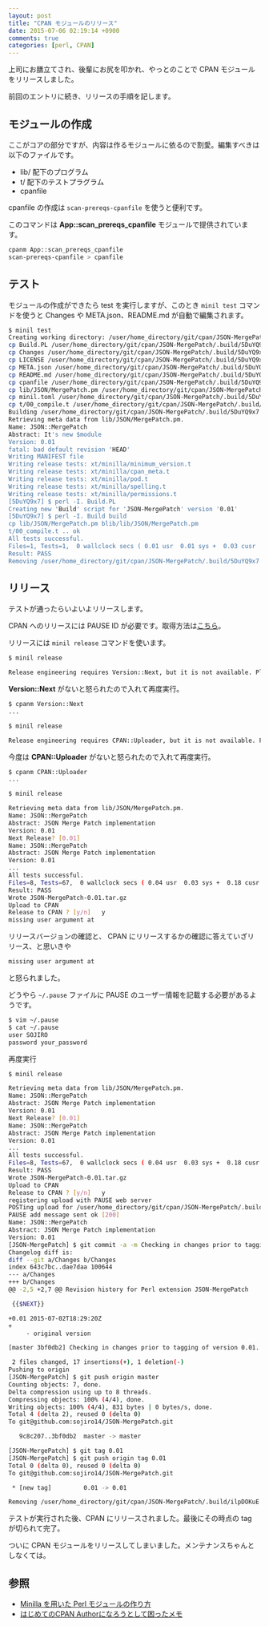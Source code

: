 ```yaml
---
layout: post
title: "CPAN モジュールのリリース"
date: 2015-07-06 02:19:14 +0900
comments: true
categories: [perl, CPAN]
---
```

上司にお膳立てされ、後輩にお尻を叩かれ、やっとのことで CPAN モジュールをリリースしました。

前回のエントリに続き、リリースの手順を記します。

## モジュールの作成

ここがコアの部分ですが、内容は作るモジュールに依るので割愛。編集すべきは以下のファイルです。

* lib/ 配下のプログラム
* t/ 配下のテストプラグラム
* cpanfile

cpanfile の作成は ``` scan-prereqs-cpanfile ``` を使うと便利です。

このコマンドは **App::scan_prereqs_cpanfile** モジュールで提供されています。

```bash
cpanm App::scan_prereqs_cpanfile
scan-prereqs-cpanfile > cpanfile
```

## テスト

モジュールの作成ができたら test を実行しますが、このとき ``` minil test ``` コマンドを使うと Changes や META.json、README.md が自動で編集されます。

```bash
$ minil test
Creating working directory: /user/home_directory/git/cpan/JSON-MergePatch/.build/5DuYQ9x7
cp Build.PL /user/home_directory/git/cpan/JSON-MergePatch/.build/5DuYQ9x7/Build.PL
cp Changes /user/home_directory/git/cpan/JSON-MergePatch/.build/5DuYQ9x7/Changes
cp LICENSE /user/home_directory/git/cpan/JSON-MergePatch/.build/5DuYQ9x7/LICENSE
cp META.json /user/home_directory/git/cpan/JSON-MergePatch/.build/5DuYQ9x7/META.json
cp README.md /user/home_directory/git/cpan/JSON-MergePatch/.build/5DuYQ9x7/README.md
cp cpanfile /user/home_directory/git/cpan/JSON-MergePatch/.build/5DuYQ9x7/cpanfile
cp lib/JSON/MergePatch.pm /user/home_directory/git/cpan/JSON-MergePatch/.build/5DuYQ9x7/lib/JSON/MergePatch.pm
cp minil.toml /user/home_directory/git/cpan/JSON-MergePatch/.build/5DuYQ9x7/minil.toml
cp t/00_compile.t /user/home_directory/git/cpan/JSON-MergePatch/.build/5DuYQ9x7/t/00_compile.t
Building /user/home_directory/git/cpan/JSON-MergePatch/.build/5DuYQ9x7
Retrieving meta data from lib/JSON/MergePatch.pm.
Name: JSON::MergePatch
Abstract: It's new $module
Version: 0.01
fatal: bad default revision 'HEAD'
Writing MANIFEST file
Writing release tests: xt/minilla/minimum_version.t
Writing release tests: xt/minilla/cpan_meta.t
Writing release tests: xt/minilla/pod.t
Writing release tests: xt/minilla/spelling.t
Writing release tests: xt/minilla/permissions.t
[5DuYQ9x7] $ perl -I. Build.PL
Creating new 'Build' script for 'JSON-MergePatch' version '0.01'
[5DuYQ9x7] $ perl -I. Build build
cp lib/JSON/MergePatch.pm blib/lib/JSON/MergePatch.pm
t/00_compile.t .. ok   
All tests successful.
Files=1, Tests=1,  0 wallclock secs ( 0.01 usr  0.01 sys +  0.03 cusr  0.01 csys =  0.06 CPU)
Result: PASS
Removing /user/home_directory/git/cpan/JSON-MergePatch/.build/5DuYQ9x7
```

## リリース

テストが通ったらいよいよリリースします。

CPAN へのリリースには PAUSE ID が必要です。取得方法は[こちら](http://blog.sojiro.me/blog/2015/05/17/get-pause-id/)。

リリースには ``` minil release ``` コマンドを使います。

```bash
$ minil release

Release engineering requires Version::Next, but it is not available. Please install Version::Next using your preferred CPAN client at ...
```

 **Version::Next** がないと怒られたので入れて再度実行。

```bash
$ cpanm Version::Next
...

$ minil release

Release engineering requires CPAN::Uploader, but it is not available. Please install CPAN::Uploader using your preferred CPAN client at ...
```

今度は **CPAN::Uploader** がないと怒られたので入れて再度実行。

```bash
$ cpanm CPAN::Uploader
...

$ minil release

Retrieving meta data from lib/JSON/MergePatch.pm.
Name: JSON::MergePatch
Abstract: JSON Merge Patch implementation
Version: 0.01
Next Release? [0.01] 
Name: JSON::MergePatch
Abstract: JSON Merge Patch implementation
Version: 0.01
...
All tests successful.
Files=8, Tests=67,  0 wallclock secs ( 0.04 usr  0.03 sys +  0.18 cusr  0.04 csys =  0.29 CPU)
Result: PASS
Wrote JSON-MergePatch-0.01.tar.gz
Upload to CPAN
Release to CPAN ? [y/n]   y
missing user argument at
```

リリースバージョンの確認と、 CPAN にリリースするかの確認に答えていざリリース、と思いきや

```bash
missing user argument at
```

と怒られました。

どうやら ``` ~/.pause ``` ファイルに PAUSE のユーザー情報を記載する必要があるようです。

```bash
$ vim ~/.pause
$ cat ~/.pause
user SOJIRO
password your_password
```

再度実行

```bash
$ minil release

Retrieving meta data from lib/JSON/MergePatch.pm.
Name: JSON::MergePatch
Abstract: JSON Merge Patch implementation
Version: 0.01
Next Release? [0.01] 
Name: JSON::MergePatch
Abstract: JSON Merge Patch implementation
Version: 0.01
...
All tests successful.
Files=8, Tests=67,  0 wallclock secs ( 0.04 usr  0.03 sys +  0.18 cusr  0.05 csys =  0.30 CPU)
Result: PASS
Wrote JSON-MergePatch-0.01.tar.gz
Upload to CPAN
Release to CPAN ? [y/n]   y
registering upload with PAUSE web server
POSTing upload for /user/home_directory/git/cpan/JSON-MergePatch/.build/ilpDOKuE/JSON-MergePatch-0.01.tar.gz to https://pause.perl.org/pause/authenquery
PAUSE add message sent ok [200]
Name: JSON::MergePatch
Abstract: JSON Merge Patch implementation
Version: 0.01
[JSON-MergePatch] $ git commit -a -m Checking in changes prior to tagging of version 0.01.
Changelog diff is:
diff --git a/Changes b/Changes
index 643c7bc..dae7daa 100644
--- a/Changes
+++ b/Changes
@@ -2,5 +2,7 @@ Revision history for Perl extension JSON-MergePatch

 {{$NEXT}}

+0.01 2015-07-02T18:29:20Z
+
     - original version

[master 3bf0db2] Checking in changes prior to tagging of version 0.01.

 2 files changed, 17 insertions(+), 1 deletion(-)
Pushing to origin
[JSON-MergePatch] $ git push origin master
Counting objects: 7, done.
Delta compression using up to 8 threads.
Compressing objects: 100% (4/4), done.
Writing objects: 100% (4/4), 831 bytes | 0 bytes/s, done.
Total 4 (delta 2), reused 0 (delta 0)
To git@github.com:sojiro14/JSON-MergePatch.git

   9c8c207..3bf0db2  master -> master

[JSON-MergePatch] $ git tag 0.01
[JSON-MergePatch] $ git push origin tag 0.01
Total 0 (delta 0), reused 0 (delta 0)
To git@github.com:sojiro14/JSON-MergePatch.git

 * [new tag]         0.01 -> 0.01

Removing /user/home_directory/git/cpan/JSON-MergePatch/.build/ilpDOKuE
```

テストが実行された後、CPAN にリリースされました。最後にその時点の tag が切られて完了。

ついに CPAN モジュールをリリースしてしまいました。メンテナンスちゃんとしなくては。

## 参照

* [Minilla を用いた Perl モジュールの作り方](http://blog.64p.org/entry/2013/05/14/080423)
* [はじめてのCPAN Authorになろうとして困ったメモ](http://hotolab.net/blog/first_minil/)

